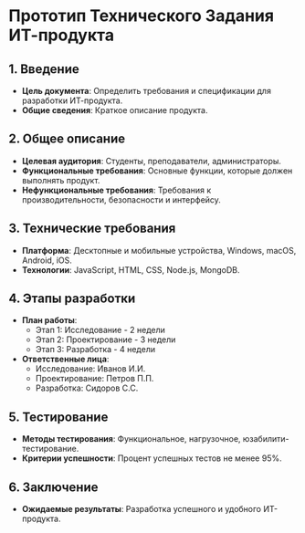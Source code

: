 # Прототип Технического Задания ИТ-продукта

## 1. Введение
- **Цель документа**: Определить требования и спецификации для разработки ИТ-продукта.
- **Общие сведения**: Краткое описание продукта.

## 2. Общее описание
- **Целевая аудитория**: Студенты, преподаватели, администраторы.
- **Функциональные требования**: Основные функции, которые должен выполнять продукт.
- **Нефункциональные требования**: Требования к производительности, безопасности и интерфейсу.

## 3. Технические требования
- **Платформа**: Десктопные и мобильные устройства, Windows, macOS, Android, iOS.
- **Технологии**: JavaScript, HTML, CSS, Node.js, MongoDB.

## 4. Этапы разработки
- **План работы**: 
  - Этап 1: Исследование - 2 недели
  - Этап 2: Проектирование - 3 недели
  - Этап 3: Разработка - 4 недели
- **Ответственные лица**: 
  - Исследование: Иванов И.И.
  - Проектирование: Петров П.П.
  - Разработка: Сидоров С.С.

## 5. Тестирование
- **Методы тестирования**: Функциональное, нагрузочное, юзабилити-тестирование.
- **Критерии успешности**: Процент успешных тестов не менее 95%.

## 6. Заключение
- **Ожидаемые результаты**: Разработка успешного и удобного ИТ-продукта.
